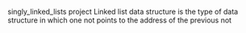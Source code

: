 singly_linked_lists project
Linked list data structure is the type of data structure in which one not points to the 
address of the previous  not

